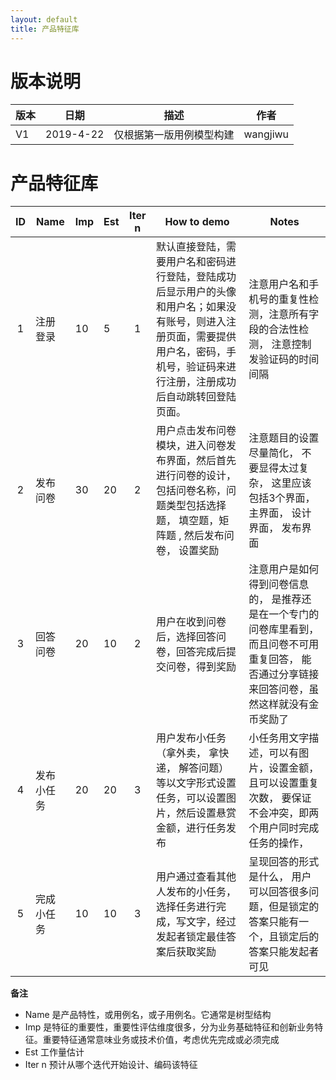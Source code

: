 ```yaml
---
layout: default
title: 产品特征库
---
```

# 版本说明

|版本 |日期 |描述 | 作者|
|--|--|--|--|
|V1|2019-4-22| 仅根据第一版用例模型构建| wangjiwu


# 产品特征库

| ID | Name  | Imp | Est | Iter n |How to demo | Notes |
|:--:| ------- | ------ | ------ |:--:| ------ | ------ |
| 1 | 注册登录 | 10 |5| 1 | 默认直接登陆，需要用户名和密码进行登陆，登陆成功后显示用户的头像和用户名；如果没有账号，则进入注册页面，需要提供用户名，密码，手机号，验证码来进行注册，注册成功后自动跳转回登陆页面。 |注意用户名和手机号的重复性检测，注意所有字段的合法性检测， 注意控制发验证码的时间间隔|
| 2| 发布问卷| 30| 20 | 2 |用户点击发布问卷模块，进入问卷发布界面，然后首先进行问卷的设计，包括问卷名称，问题类型包括选择题， 填空题，矩阵题 , 然后发布问卷， 设置奖励 |  注意题目的设置尽量简化， 不要显得太过复杂， 这里应该包括3个界面，主界面， 设计界面， 发布界面 |
| 3 | 回答问卷 | 20 | 10 | 2 | 用户在收到问卷后，选择回答问卷，回答完成后提交问卷，得到奖励 | 注意用户是如何得到问卷信息的， 是推荐还是在一个专门的问卷库里看到，而且问卷不可用重复回答， 能否通过分享链接来回答问卷，虽然这样就没有金币奖励了
|4 | 发布小任务 | 20 | 20 | 3|用户发布小任务（拿外卖， 拿快递， 解答问题）等以文字形式设置任务，可以设置图片，然后设置悬赏金额，进行任务发布  | 小任务用文字描述，可以有图片，设置金额，且可以设置重复次数， 要保证不会冲突，即两个用户同时完成任务的操作，
| 5 | 完成小任务 | 10| 10| 3 | 用户通过查看其他人发布的小任务，选择任务进行完成，写文字，经过发起者锁定最佳答案后获取奖励 | 呈现回答的形式是什么， 用户可以回答很多问题，但是锁定的答案只能有一个，且锁定后的答案只能发起者可见

**备注**

* Name 是产品特性，或用例名，或子用例名。它通常是树型结构
* Imp 是特征的重要性，重要性评估维度很多，分为业务基础特征和创新业务特征。重要特征通常意味业务或技术价值，考虑优先完成或必须完成
* Est 工作量估计
* Iter n 预计从哪个迭代开始设计、编码该特征



